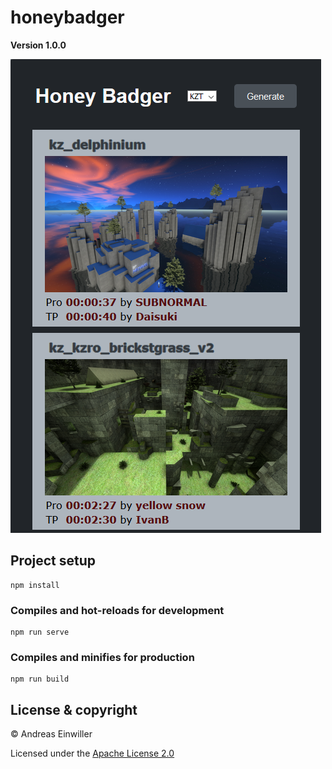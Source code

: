 # honeybadger

**Version 1.0.0**

![preview](png/preview.png)

## Project setup
```
npm install
```

### Compiles and hot-reloads for development
```
npm run serve
```

### Compiles and minifies for production
```
npm run build
```

## License & copyright

© Andreas Einwiller

Licensed under the [Apache License 2.0](LICENSE)
